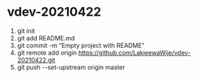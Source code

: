 # vdev-20210422

1. git init
2. git add README.md
3. git commit -m “Empty project with README”
4. git remote add origin https://github.com/LakjeewaWije/vdev-20210422.git
5. git push --set-upstream origin master
